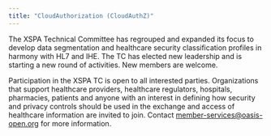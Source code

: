 ```yaml
---
title: "CloudAuthorization (CloudAuthZ)"
---
```


The XSPA Technical Committee has regrouped and expanded its focus to develop data segmentation and healthcare security classification profiles in harmony with HL7 and IHE. The TC has elected new leadership and is starting a new round of activities. New members are welcome.

Participation in the XSPA TC is open to all interested parties. Organizations that support healthcare providers, healthcare regulators, hospitals, pharmacies, patients and anyone with an interest in defining how security and privacy controls should be used in the exchange and access of healthcare information are invited to join. Contact member-services@oasis-open.org for more information.

